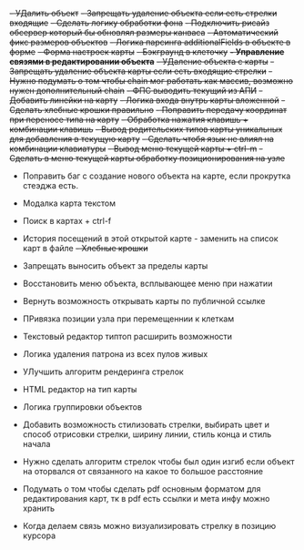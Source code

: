 ~~- УДалить объект~~
~~- Запрещать удаление объекта если есть стрелки входящие~~
~~- Сделать логику обработки фона~~
~~- Подключить рисайз обсервер который бы обновлял размеры канваса~~
~~- Автоматический фикс размеров объектов~~
~~- Логика парсинга additionalFields в объекте в форме~~
~~- Форма настроек карты~~
~~- Бэкграунд в клеточку~~
~~**- Управление связями в редактировании объекта**~~
~~- УДаление объекта с карты~~
~~- Запрещать удаление объекта карты если есть входящие стрелки~~
~~- Нужно подумать о том чтобы chain мог работать как массив, возможно нужен дополнительный chain~~
~~- ФПС выводить текущий из АПИ~~
~~- Добавить линейки на карту~~
~~- Логика входа внутрь карты вложенной~~
~~- Сделать хлебные крошки правильно~~
~~- Поправить передачу координат при переносе типа на карту~~
~~- Обработка нажатия клавишь + комбинации клавишь~~
~~- Вывод родительских типов карты уникальных для добавления в текущую карту~~
~~- Сделать чтобя язык не влиял на комбинации клавиатуры~~
~~- Вывод меню текущей карты + ctrl-m~~
~~- Сделать в меню текущей карты обработку позиционирования на узле~~
- Поправить баг с создание нового объекта на карте, если прокрутка стеэджа есть.
- Модалка карта текстом
- Поиск в картах + ctrl-f
- История посещений в этой открытой карте - заменить на список карт в файле
~~- Хлебные крошки~~
- Запрещать выносить объект за пределы карты
- Восстановить меню объекта, всплывающее меню при нажатии
- Вернуть возможность открывать карты по публичной ссылке

- ПРивязка позиции узла при перемещеннии к клеткам
- Текстовый редактор типтоп расширить возможности
- Логика удаления патрона из всех пулов живых
- УЛучшить алгоритм рендеринга стрелок
- HTML редактор на тип карты
- Логика группировки объектов
- Добавить возможность стилизовать стрелки, выбирать цвет и способ отрисовки стрелки, ширину линии, стиль конца и стиль начала
- Нужно сделать алгоритм стрелок чтобы был один изгиб если объект на оторвался от связанного на какое то большое расстояние

- Подумать о том чтобы сделать pdf основным форматом для редактирования карт, тк в pdf есть ссылки и мета инфу можно хранить
- Когда делаем связь можно визуализировать стрелку в позицию курсора
